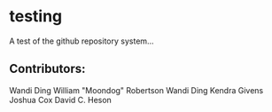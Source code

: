# testing
A test of the github repository system...

## Contributors:
Wandi Ding
William "Moondog" Robertson
Wandi Ding
Kendra Givens
Joshua Cox
David C. Heson

